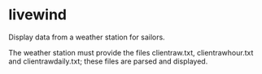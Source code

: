 livewind
========

Display data from a weather station for sailors.

The weather station must provide the files clientraw.txt, clientrawhour.txt and clientrawdaily.txt; these files are parsed and displayed.